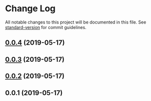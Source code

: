 # Change Log

All notable changes to this project will be documented in this file. See [standard-version](https://github.com/conventional-changelog/standard-version) for commit guidelines.

## [0.0.4](https://gitlab.es.gov.br/espm/Transcol-Online/Realtime/realtime-identifica-itinerario/compare/v0.0.3...v0.0.4) (2019-05-17)



## [0.0.3](https://gitlab.es.gov.br/espm/Transcol-Online/Realtime/realtime-identifica-itinerario/compare/v0.0.2...v0.0.3) (2019-05-17)



## [0.0.2](https://gitlab.es.gov.br/espm/Transcol-Online/Realtime/realtime-identifica-itinerario/compare/v0.0.1...v0.0.2) (2019-05-17)



## 0.0.1 (2019-05-17)
